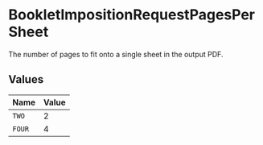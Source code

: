# BookletImpositionRequestPagesPerSheet

The number of pages to fit onto a single sheet in the output PDF.


## Values

| Name   | Value  |
| ------ | ------ |
| `TWO`  | 2      |
| `FOUR` | 4      |